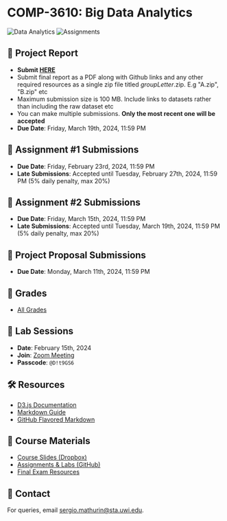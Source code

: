 # COMP-3610: Big Data Analytics
![Data Analytics](https://img.shields.io/badge/Data%20Analytics-3610-blue.svg?style=flat-square)
![Assignments](https://img.shields.io/badge/Assignments-2-green.svg?style=flat-square)

## 📑 Project Report
- **Submit [HERE](https://forms.gle/5R3qtzMD31K2VUQv7)**
- Submit final report as a PDF along with Github links and any other required resources as a single zip file titled _groupLetter_.zip. E.g "A.zip", "B.zip" etc
- Maximum submission size is 100 MB. Include links to datasets rather than including the raw dataset etc
- You can make multiple submissions. **Only the most recent one will be accepted**
- **Due Date**: Friday, March 19th, 2024, 11:59 PM
  
## 📑 Assignment #1 Submissions
- **Due Date**: Friday, February 23rd, 2024, 11:59 PM
- **Late Submissions**: Accepted until Tuesday, February 27th, 2024, 11:59 PM (5% daily penalty, max 20%)

## 📑 Assignment #2 Submissions
- **Due Date**: Friday, March 15th, 2024, 11:59 PM
- **Late Submissions**: Accepted until Tuesday, March 19th, 2024, 11:59 PM (5% daily penalty, max 20%)

## 📑 Project Proposal Submissions
- **Due Date**: Monday, March 11th, 2024, 11:59 PM

 ## :100: Grades 
 - [All Grades](https://drive.google.com/drive/folders/1PU3Yl-bFuqfsrsVV5Tz-biwRPuxYEris?usp=sharing)

## 📅 Lab Sessions
- **Date**: February 15th, 2024
- **Join**: [Zoom Meeting](https://sta-uwi-edu.zoom.us/rec/share/LX42IK1eMvhIIMmQxzdUPx-NSk3ml0gQ1YGhBl9TV-Aanh45z6j1UgceoMCvh9PF.-KX8-F_bu_N26037)
- **Passcode**: `@D!t9GS6`

## 🛠️ Resources
- [D3.js Documentation](https://d3js.org/)
- [Markdown Guide](https://www.markdownguide.org/)
- [GitHub Flavored Markdown](https://github.github.com/gfm/)

## 📖 Course Materials
- [Course Slides (Dropbox)](https://www.dropbox.com/scl/fo/85srquuyfhq63mc2zlwq1/h?rlkey=7an69tceh11sz6rkecra64z7s&dl=0)
- [Assignments & Labs (GitHub)](https://github.com/Santius0/COMP-3610)
- [Final Exam Resources](https://drive.google.com/drive/folders/17Lvg0qbYtruRq3hz3l3gzzOidiN5_WW-?usp=sharing)

## 📧 Contact
For queries, email [sergio.mathurin@sta.uwi.edu](mailto:sergio.mathurin@sta.uwi.edu).
